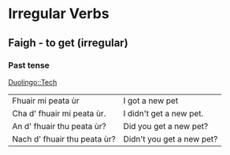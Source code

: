 # Irregular Verbs

<!-- Accents ------------------------------------->
<!-- &agrave;
     &egrave;
     &igrave;
     &ograve;
     &ugrave; -->

## Faigh - to get (irregular)

### Past tense

[Duolingo::Tech](https://www.duolingo.com/skill/gd/Tech/tips-and-notes)

|        |                        |
| ------ | ---------------------- |
| Fhuair mi peata &ugrave;r | I got a new pet |
| Cha d' fhuair mi peata &ugrave;r. | I didn't get a new pet. |
| An d' fhuair thu peata &ugrave;r? | Did you get a new pet? |
| Nach d' fhuair thu peata &ugrave;r? | Didn't you get a new pet? |

